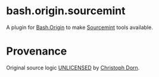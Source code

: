 bash.origin.sourcemint
======================

A plugin for [Bash.Origin](https://github.com/bash-origin/bash.origin) to make [Sourcemint](https://github.com/sourcemint) tools available.


Provenance
==========

Original source logic [UNLICENSED](http://unlicense.org/) by [Christoph Dorn](http://christophdorn.com).

